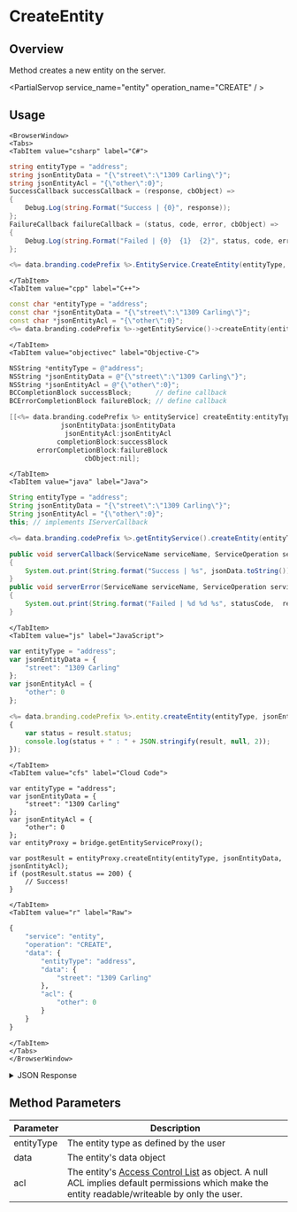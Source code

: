# CreateEntity
## Overview
Method creates a new entity on the server.

<PartialServop service_name="entity" operation_name="CREATE" / >

## Usage

```mdx-code-block
<BrowserWindow>
<Tabs>
<TabItem value="csharp" label="C#">
```

```csharp
string entityType = "address";
string jsonEntityData = "{\"street\":\"1309 Carling\"}";
string jsonEntityAcl = "{\"other\":0}";
SuccessCallback successCallback = (response, cbObject) =>
{
    Debug.Log(string.Format("Success | {0}", response));
};
FailureCallback failureCallback = (status, code, error, cbObject) =>
{
    Debug.Log(string.Format("Failed | {0}  {1}  {2}", status, code, error));
};

<%= data.branding.codePrefix %>.EntityService.CreateEntity(entityType, jsonEntityData, jsonEntityAcl, successCallback, failureCallback);
```

```mdx-code-block
</TabItem>
<TabItem value="cpp" label="C++">
```

```cpp
const char *entityType = "address";
const char *jsonEntityData = "{\"street\":\"1309 Carling\"}";
const char *jsonEntityAcl = "{\"other\":0}";
<%= data.branding.codePrefix %>->getEntityService()->createEntity(entityType, jsonEntityData, jsonEntityAcl, this);
```

```mdx-code-block
</TabItem>
<TabItem value="objectivec" label="Objective-C">
```

```objectivec
NSString *entityType = @"address";
NSString *jsonEntityData = @"{\"street\":\"1309 Carling\"}";
NSString *jsonEntityAcl = @"{\"other\":0}";
BCCompletionBlock successBlock;      // define callback
BCErrorCompletionBlock failureBlock; // define callback

[[<%= data.branding.codePrefix %> entityService] createEntity:entityType
             jsonEntityData:jsonEntityData
              jsonEntityAcl:jsonEntityAcl
            completionBlock:successBlock
       errorCompletionBlock:failureBlock
                   cbObject:nil];
```

```mdx-code-block
</TabItem>
<TabItem value="java" label="Java">
```

```java
String entityType = "address";
String jsonEntityData = "{\"street\":\"1309 Carling\"}";
String jsonEntityAcl = "{\"other\":0}";
this; // implements IServerCallback

<%= data.branding.codePrefix %>.getEntityService().createEntity(entityType, jsonEntityData, jsonEntityAcl, this);

public void serverCallback(ServiceName serviceName, ServiceOperation serviceOperation, JSONObject jsonData)
{
    System.out.print(String.format("Success | %s", jsonData.toString()));
}
public void serverError(ServiceName serviceName, ServiceOperation serviceOperation, int statusCode, int reasonCode, String jsonError)
{
    System.out.print(String.format("Failed | %d %d %s", statusCode,  reasonCode, jsonError.toString()));
}
```

```mdx-code-block
</TabItem>
<TabItem value="js" label="JavaScript">
```

```javascript
var entityType = "address";
var jsonEntityData = {
    "street": "1309 Carling"
};
var jsonEntityAcl = {
    "other": 0
};

<%= data.branding.codePrefix %>.entity.createEntity(entityType, jsonEntityData, jsonEntityAcl, result =>
{
	var status = result.status;
	console.log(status + " : " + JSON.stringify(result, null, 2));
});
```

```mdx-code-block
</TabItem>
<TabItem value="cfs" label="Cloud Code">
```

```cfscript
var entityType = "address";
var jsonEntityData = {
    "street": "1309 Carling"
};
var jsonEntityAcl = {
    "other": 0
};
var entityProxy = bridge.getEntityServiceProxy();

var postResult = entityProxy.createEntity(entityType, jsonEntityData, jsonEntityAcl);
if (postResult.status == 200) {
    // Success!
}
```

```mdx-code-block
</TabItem>
<TabItem value="r" label="Raw">
```

```r
{
	"service": "entity",
	"operation": "CREATE",
	"data": {
		"entityType": "address",
		"data": {
			"street": "1309 Carling"
		},
		"acl": {
			"other": 0
		}
	}
}
```

```mdx-code-block
</TabItem>
</Tabs>
</BrowserWindow>
```

<details>
<summary>JSON Response</summary>

```json
{
  "data": {
    "createdAt": 1582645074383,
    "entityType": "address",
    "entityId": "6a3d791b-c6c9-416a-8b00-a95b17ea630f",
    "acl": {
      "other": 0
    },
    "version": 1,
    "updatedAt": 1582645074383
  },
  "status": 200
}
```
</details>

## Method Parameters
Parameter | Description
--------- | -----------
entityType | The entity type as defined by the user
data | The entity's data object
acl | The entity's [Access Control List](/api/appendix/acl) as object. A null ACL implies default permissions which make the entity readable/writeable by only the user.


